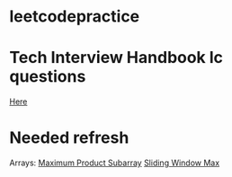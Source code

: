 # leetcodepractice

# Tech Interview Handbook lc questions
[Here](https://leetcode.com/list/9h4lgwl2/)

# Needed refresh
Arrays:
[Maximum Product Subarray](https://leetcode.com/problems/maximum-subarray/)
[Sliding Window Max](https://leetcode.com/problems/sliding-window-maximum/)
